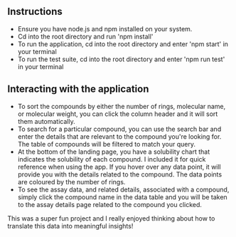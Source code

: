 ## Instructions
* Ensure you have node.js and npm installed on your system. 
* Cd into the root directory and run 'npm install'
* To run the application, cd into the root directory and enter 'npm start' in your terminal
* To run the test suite, cd into the root directory and enter 'npm run test' in your terminal

## Interacting with the application
* To sort the compounds by either the number of rings, molecular name, or molecular weight, you can click the column header and it will sort them automatically. 
* To search for a particular compound, you can use the search bar and enter the details that are relevant to the compound you're looking for. The table of compounds will be filtered to match your query.
* At the bottom of the landing page, you have a solubility chart that indicates the solubility of each compound. I included it for quick reference when using the app. If you hover over any data point, it will provide you with the details related to the compound. The data points are coloured by the number of rings. 
* To see the assay data, and related details, associated with a compound, simply click the compound name in the data table and you will be taken to the assay details page related to the compound you clicked.

This was a super fun project and I really enjoyed thinking about how to translate this data into meaningful insights! 